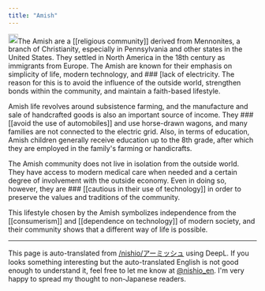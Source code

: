 ```yaml
---
title: "Amish"
---
```


<img src='https://scrapbox.io/api/pages/nishio-en/gpt/icon' alt='gpt.icon' height="19.5"/>The Amish are a [[religious community]] derived from Mennonites, a branch of Christianity, especially in Pennsylvania and other states in the United States. They settled in North America in the 18th century as immigrants from Europe. The Amish are known for their emphasis on simplicity of life, modern technology, and ### [lack of
 electricity. The reason for this is to avoid the influence of the outside world, strengthen bonds within the community, and maintain a faith-based lifestyle.

Amish life revolves around subsistence farming, and the manufacture and sale of handcrafted goods is also an important source of income. They ### [[avoid the use of automobiles]]
 and use horse-drawn wagons, and many families are not connected to the electric grid. Also, in terms of education, Amish children generally receive education up to the 8th grade, after which they are employed in the family's farming or handicrafts.

The Amish community does not live in isolation from the outside world. They have access to modern medical care when needed and a certain degree of involvement with the outside economy. Even in doing so, however, they are ### [[cautious in their use of technology]]
 in order to preserve the values and traditions of the community.

This lifestyle chosen by the Amish symbolizes independence from the [[consumerism]] and [[dependence on technology]] of modern society, and their community shows that a different way of life is possible.

---
This page is auto-translated from [/nishio/アーミッシュ](https://scrapbox.io/nishio/アーミッシュ) using DeepL. If you looks something interesting but the auto-translated English is not good enough to understand it, feel free to let me know at [@nishio_en](https://twitter.com/nishio_en). I'm very happy to spread my thought to non-Japanese readers.